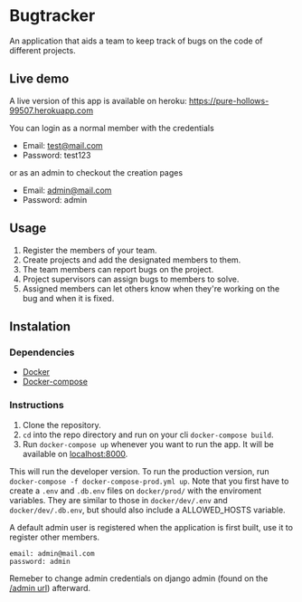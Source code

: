 # Bugtracker

An application that aids a team to keep track of bugs on the code of different projects.

## Live demo

A live version of this app is available on heroku: https://pure-hollows-99507.herokuapp.com

You can login as a normal member with the credentials

- Email: test@mail.com
- Password: test123

or as an admin to checkout the creation pages

- Email: admin@mail.com
- Password: admin

## Usage

1. Register the members of your team.
2. Create projects and add the designated members to them.
3. The team members can report bugs on the project.
4. Project supervisors can assign bugs to members to solve.
5. Assigned members can let others know when they're working on the bug and when it is fixed.

## Instalation

### Dependencies
- [Docker](https://www.docker.com/get-started)
- [Docker-compose](https://docs.docker.com/compose/install/)


### Instructions
1. Clone the repository.
2. `cd` into the repo directory and run on your cli `docker-compose build`.
3. Run `docker-compose up` whenever you want to run the app. It will be available on [localhost:8000](http://localhost:8000).

This will run the developer version.
To run the production version, run `docker-compose -f docker-compose-prod.yml up`.
Note that you first have to create a `.env` and `.db.env` files on `docker/prod/` with the enviroment variables.
They are similar to those in `docker/dev/.env` and `docker/dev/.db.env`, but should also include a ALLOWED_HOSTS variable.

A default admin user is registered when the application is first built, use it to register other members.
```
email: admin@mail.com
password: admin
```

Remeber to change admin credentials on django admin (found on the [/admin url](http://localhost:8000/admin/)) afterward.
